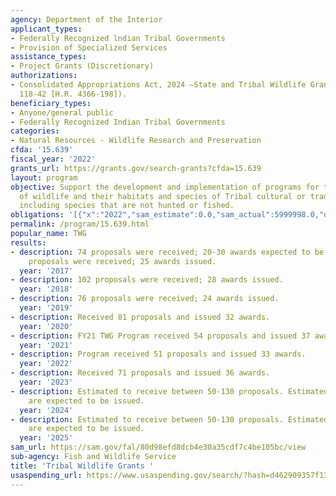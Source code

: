 ```yaml
---
agency: Department of the Interior
applicant_types:
- Federally Recognized lndian Tribal Governments
- Provision of Specialized Services
assistance_types:
- Project Grants (Discretionary)
authorizations:
- Consolidated Appropriations Act, 2024 —State and Tribal Wildlife Grants (Pub. L.
  118-42 [H.R. 4366-198]).
beneficiary_types:
- Anyone/general public
- Federally Recognized Indian Tribal Governments
categories:
- Natural Resources - Wildlife Research and Preservation
cfda: '15.639'
fiscal_year: '2022'
grants_url: https://grants.gov/search-grants?cfda=15.639
layout: program
objective: Support the development and implementation of programs for the benefit
  of wildlife and their habitats and species of Tribal cultural or traditional importance,
  including species that are not hunted or fished.
obligations: '[{"x":"2022","sam_estimate":0.0,"sam_actual":5999998.0,"usa_spending_actual":6301589.4},{"x":"2023","sam_estimate":6200000.0,"sam_actual":5200000.0,"usa_spending_actual":5170781.13},{"x":"2024","sam_estimate":6100000.0,"sam_actual":0.0,"usa_spending_actual":6663772.7}]'
permalink: /program/15.639.html
popular_name: TWG
results:
- description: 74 proposals were received; 20-30 awards expected to be issued. 74
    proposals were received; 25 awards issued.
  year: '2017'
- description: 102 proposals were received; 28 awards issued.
  year: '2018'
- description: 76 proposals were received; 24 awards issued.
  year: '2019'
- description: Received 81 proposals and issued 32 awards.
  year: '2020'
- description: FY21 TWG Program received 54 proposals and issued 37 awards.
  year: '2021'
- description: Program received 51 proposals and issued 33 awards.
  year: '2022'
- description: Received 71 proposals and issued 36 awards.
  year: '2023'
- description: Estimated to receive between 50-130 proposals. Estimated 30-45 awards
    are expected to be issued.
  year: '2024'
- description: Estimated to receive between 50-130 proposals. Estimated 30-45 awards
    are expected to be issued.
  year: '2025'
sam_url: https://sam.gov/fal/80d98efd8dcb4e30a35cdf7c4be105bc/view
sub-agency: Fish and Wildlife Service
title: 'Tribal Wildlife Grants '
usaspending_url: https://www.usaspending.gov/search/?hash=d462909357f13590320633585f750ee2
---
```

